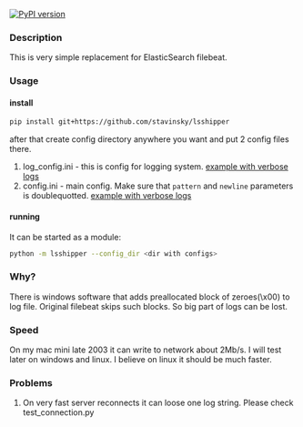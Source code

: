 [![PyPI version](https://badge.fury.io/py/lsshipper.svg)](https://badge.fury.io/py/lsshipper)
### Description

This is very simple replacement for ElasticSearch filebeat.

### Usage

#### install

```bash
pip install git+https://github.com/stavinsky/lsshipper
```
after that create config directory anywhere you want and put 2 config files there.

1. log_config.ini - this is config for logging system.
[example with verbose logs](../master/example_config_folder/log_config.ini)
2. config.ini - main config. Make sure that `pattern` and `newline` parameters is doublequotted.
[example with verbose logs](../master/example_config_folder/config.ini)


#### running

It can be started as a module:
```bash
python -m lsshipper --config_dir <dir with configs>
```


### Why?

There is windows software that adds preallocated block of zeroes(\\x00) to log file. Original filebeat skips such blocks. So big part of logs can be lost.

### Speed

On my mac mini late 2003 it can write to network about 2Mb/s. I will test later on windows and linux. I believe on linux it should be much faster.


### Problems
1. On very fast server reconnects it can loose one log string. Please check test_connection.py
